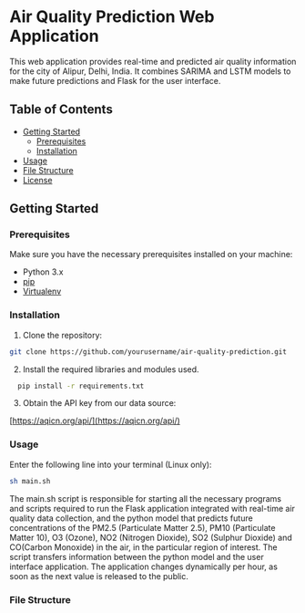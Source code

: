 # Air Quality Prediction Web Application

This web application provides real-time and predicted air quality information for the city of Alipur, Delhi, India. It combines SARIMA and LSTM models to make future predictions and Flask for the user interface.

## Table of Contents

- [Getting Started](#getting-started)
  - [Prerequisites](#prerequisites)
  - [Installation](#installation)
- [Usage](#usage)
- [File Structure](#file-structure)
- [License](#license)

## Getting Started

### Prerequisites

Make sure you have the necessary prerequisites installed on your machine:

- Python 3.x
- [pip](https://pip.pypa.io/en/stable/installation/)
- [Virtualenv](https://virtualenv.pypa.io/en/latest/installation/)

### Installation

1. Clone the repository:

```bash
git clone https://github.com/yourusername/air-quality-prediction.git
```
2. Install the required libraries and modules used.

```bash
  pip install -r requirements.txt
```

3. Obtain the API key from our data source:

[https://aqicn.org/api/](https://aqicn.org/api/)

### Usage

Enter the following line into your terminal (Linux only):

```bash
sh main.sh
```

The main.sh script is responsible for starting all the necessary programs and scripts required to run the Flask application integrated with real-time air quality data collection, and the python model that predicts future concentrations of the PM2.5 (Particulate Matter 2.5), PM10 (Particulate Matter 10), O3 (Ozone), NO2 (Nitrogen Dioxide), SO2 (Sulphur Dioxide) and CO(Carbon Monoxide) in the air, in the particular region of interest. The script transfers information between the python model and the user interface application. The application changes dynamically per hour, as soon as the next value is released to the public.

### File Structure


